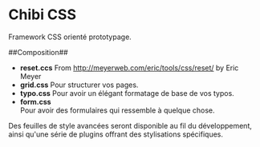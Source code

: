 # Chibi CSS

Framework CSS orienté prototypage.

##Composition##

  - **reset.ccs** From <http://meyerweb.com/eric/tools/css/reset/> by Eric Meyer  
  - **grid.css**
    Pour structurer vos pages.
  - **typo.css**
    Pour avoir un élégant formatage de base de vos typos.
  - **form.css**  
    Pour avoir des formulaires qui ressemble à quelque chose.



Des feuilles de style avancées seront disponible au fil du développement, ainsi qu'une série de plugins offrant des stylisations spécifiques.